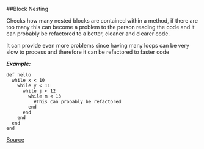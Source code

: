 ##Block Nesting

Checks how many nested blocks are contained within a method, if there are too many this can become a problem to the person reading the code
and it can probably be refactored to a better, cleaner and clearer code.

It can provide even more problems since having many loops can be very slow to process and therefore it can be refactored to faster code

***Example:***

```
def hello
  while x < 10
    while y < 11
      while j < 12
        while m < 13
          #This can probably be refactored
        end
      end
    end
  end
end
```

[Source](http://www.rubydoc.info/gems/rubocop/RuboCop/Cop/Metrics/BlockNesting)
